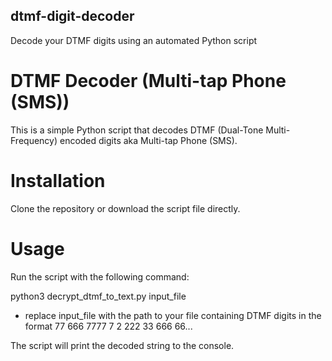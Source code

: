 ## dtmf-digit-decoder
Decode your DTMF digits using an automated Python script

# DTMF Decoder (Multi-tap Phone (SMS))
This is a simple Python script that decodes DTMF (Dual-Tone Multi-Frequency) encoded digits aka Multi-tap Phone (SMS).

# Installation
Clone the repository or download the script file directly.

# Usage
Run the script with the following command:

python3 decrypt_dtmf_to_text.py input_file
- replace input_file with the path to your file containing DTMF digits in the format 77 666 7777 7 2 222 33 666 66...

The script will print the decoded string to the console.
